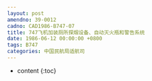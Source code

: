 ```yaml
---
layout: post
amendno: 39-0012
cadno: CAD1986-B747-07
title: 747飞机加装厕所探烟设备、自动灭火瓶和警告系统
date: 1986-06-12 00:00:00 +0800
tags: B747
categories: 中国民航局适航司
---
```


* content
{:toc}


